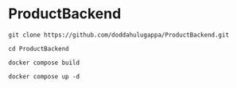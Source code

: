# ProductBackend

```
git clone https://github.com/doddahulugappa/ProductBackend.git

cd ProductBackend

docker compose build

docker compose up -d

```

